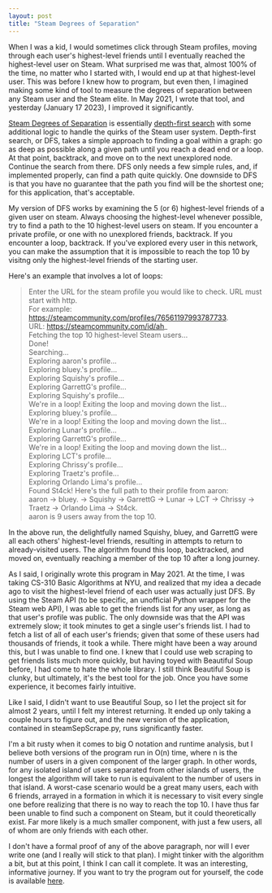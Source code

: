 ```yaml
---
layout: post
title: "Steam Degrees of Separation"
---
```


When I was a kid, I would sometimes click through Steam profiles, moving through each user's highest-level friends until I eventually reached the highest-level user on Steam. What surprised me was that, almost 100% of the time, no matter who I started with, I would end up at that highest-level user. This was before I knew how to program, but even then, I imagined making some kind of tool to measure the degrees of separation between any Steam user and the Steam elite. In May 2021, I wrote that tool, and yesterday (January 17 2023), I improved it significantly.

[Steam Degrees of Separation](https://github.com/LevBernstein/steamDegreesOfSeparation) is essentially [depth-first search](https://youtu.be/Urx87-NMm6c?t=28) with some additional logic to handle the quirks of the Steam user system. Depth-first search, or DFS, takes a simple approach to finding a goal within a graph: go as deep as possible along a given path until you reach a dead end or a loop. At that point, backtrack, and move on to the next unexplored node. Continue the search from there. DFS only needs a few simple rules, and, if implemented properly, can find a path quite quickly. One downside to DFS is that you have no guarantee that the path you find will be the shortest one; for this application, that's acceptable.

My version of DFS works by examining the 5 (or 6) highest-level friends of a given user on steam. Always choosing the highest-level whenever possible, try to find a path to the 10 highest-level users on steam. If you encounter a private profile, or one with no unexplored friends, backtrack. If you encounter a loop, backtrack. If you've explored every user in this network, you can make the assumption that it is impossible to reach the top 10 by visitng only the highest-level friends of the starting user.

Here's an example that involves a lot of loops:

> Enter the URL for the steam profile you would like to check. URL must start with http.  
For example: https://steamcommunity.com/profiles/76561197993787733.  
URL: https://steamcommunity.com/id/ah_  
Fetching the top 10 highest-level Steam users...  
Done!  
Searching...  
Exploring aaron's profile...  
Exploring bluey.'s profile...  
Exploring Squishy's profile...  
Exploring GarrettG's profile...  
Exploring Squishy's profile...  
We're in a loop! Exiting the loop and moving down the list...  
Exploring bluey.'s profile...  
We're in a loop! Exiting the loop and moving down the list...  
Exploring Lunar's profile...  
Exploring GarrettG's profile...  
We're in a loop! Exiting the loop and moving down the list...  
Exploring LCT's profile...  
Exploring Chrissy's profile...  
Exploring Traetz's profile...  
Exploring Orlando Lima's profile...  
Found St4ck! Here's the full path to their profile from aaron:  
aaron -> bluey. -> Squishy -> GarrettG -> Lunar -> LCT -> Chrissy -> Traetz -> Orlando Lima -> St4ck.  
aaron is 9 users away from the top 10.

In the above run, the delightfully named Squishy, bluey, and GarrettG were all each others' highest-level friends, resulting in attempts to return to already-visited users. The algorithm found this loop, backtracked, and moved on, eventually reaching a member of the top 10 after a long journey.

As I said, I originally wrote this program in May 2021. At the time, I was taking CS-310 Basic Algorithms at NYU, and realized that my idea a decade ago to visit the highest-level friend of each user was actually just DFS. By using the Steam API (to be specific, an unofficial Python wrapper for the Steam web API), I was able to get the friends list for any user, as long as that user's profile was public. The only downside was that the API was extremely slow; it took minutes to get a single user's friends list. I had to fetch a list of all of each user's friends; given that some of these users had thousands of friends, it took a while. There might have been a way around this, but I was unable to find one. I knew that I could use web scraping to get friends lists much more quickly, but having toyed with Beautiful Soup before, I had come to hate the whole library. I still think Beautiful Soup is clunky, but ultimately, it's the best tool for the job. Once you have some experience, it becomes fairly intuitive.

Like I said, I didn't want to use Beautiful Soup, so I let the project sit for almost 2 years, until I felt my interest returning. It ended up only taking a couple hours to figure out, and the new version of the application, contained in steamSepScrape.py, runs significantly faster.

I'm a bit rusty when it comes to big O notation and runtime analysis, but I believe both versions of the program run in O(n) time, where n is the number of users in a given component of the larger graph. In other words, for any isolated island of users separated from other islands of users, the longest the algorithm will take to run is equivalent to the number of users in that island. A worst-case scenario would be a great many users, each with 6 friends, arrayed in a formation in which it is necessary to visit every single one before realizing that there is no way to reach the top 10. I have thus far been unable to find such a component on Steam, but it could theoretically exist. Far more likely is a much smaller component, with just a few users, all of whom are only friends with each other.

I don't have a formal proof of any of the above paragraph, nor will I ever write one (and I really will stick to that plan). I might tinker with the algorithm a bit, but at this point, I think I can call it complete. It was an interesting, informative journey. If you want to try the program out for yourself, the code is available [here](https://github.com/LevBernstein/steamDegreesOfSeparation).
